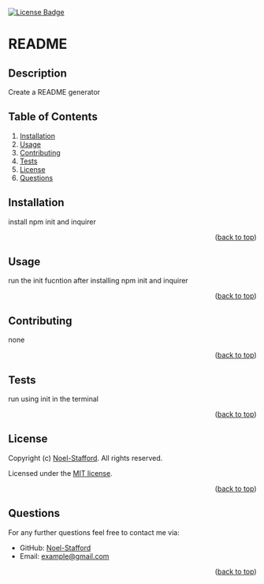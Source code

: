 <p id="readme-top"></p>

[![License Badge](https://img.shields.io/badge/license-MIT-success?style=plastic)](https://choosealicense.com/licenses/mit/)
  
# README

## Description
Create a README generator

## Table of Contents
1. [Installation](#installation)
2. [Usage](#usage)
3. [Contributing](#contributing)
4. [Tests](#tests)
5. [License](#license)
6. [Questions](#questions)

## Installation
install npm init and inquirer
<p align="right">(<a href="#readme-top">back to top</a>)</p>

## Usage
run the init fucntion after installing npm init and inquirer
<p align="right">(<a href="#readme-top">back to top</a>)</p>

## Contributing
none
<p align="right">(<a href="#readme-top">back to top</a>)</p>

## Tests
run using init in the terminal 
<p align="right">(<a href="#readme-top">back to top</a>)</p>

## License
Copyright (c) [Noel-Stafford](https://github.com/Noel-Stafford). All rights reserved. 

Licensed under the [MIT license](https://choosealicense.com/licenses/mit/).
<p align="right">(<a href="#readme-top">back to top</a>)</p>

## Questions
For any further questions feel free to contact me via:
- GitHub: [Noel-Stafford](https://github.com/Noel-Stafford)
- Email: [example@gmail.com](mailto:example@gmail.com)
<p align="right">(<a href="#readme-top">back to top</a>)</p>
